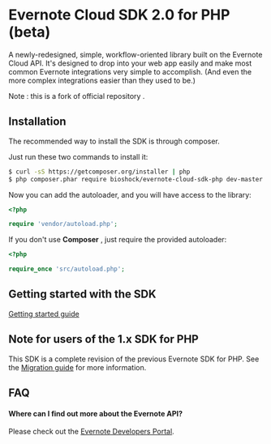 Evernote Cloud SDK 2.0 for PHP (beta)
=====================================

A newly-redesigned, simple, workflow-oriented library built on the Evernote Cloud API. It's designed to drop into your web app easily and make most common Evernote integrations very simple to accomplish. (And even the more complex integrations easier than they used to be.)

Note : this is a fork of official repository .

Installation
------------

The recommended way to install the SDK is through composer.

Just run these two commands to install it:

``` bash
$ curl -sS https://getcomposer.org/installer | php
$ php composer.phar require bioshock/evernote-cloud-sdk-php dev-master
```

Now you can add the autoloader, and you will have access to the library:

``` php
<?php

require 'vendor/autoload.php';
```

If you don't use  **Composer** , just require the provided autoloader:

``` php
<?php

require_once 'src/autoload.php';
```
Getting started with the SDK
-------------------------------------
[Getting started guide](documentation/Getting_Started.md)

Note for users of the 1.x SDK for PHP
-------------------------------------
This SDK is a complete revision of the previous Evernote SDK for PHP.
See the [Migration guide](documentation/Migration.md) for more information.

FAQ
---

#### Where can I find out more about the Evernote API?

Please check out the [Evernote Developers Portal](https://dev.evernote.com).
